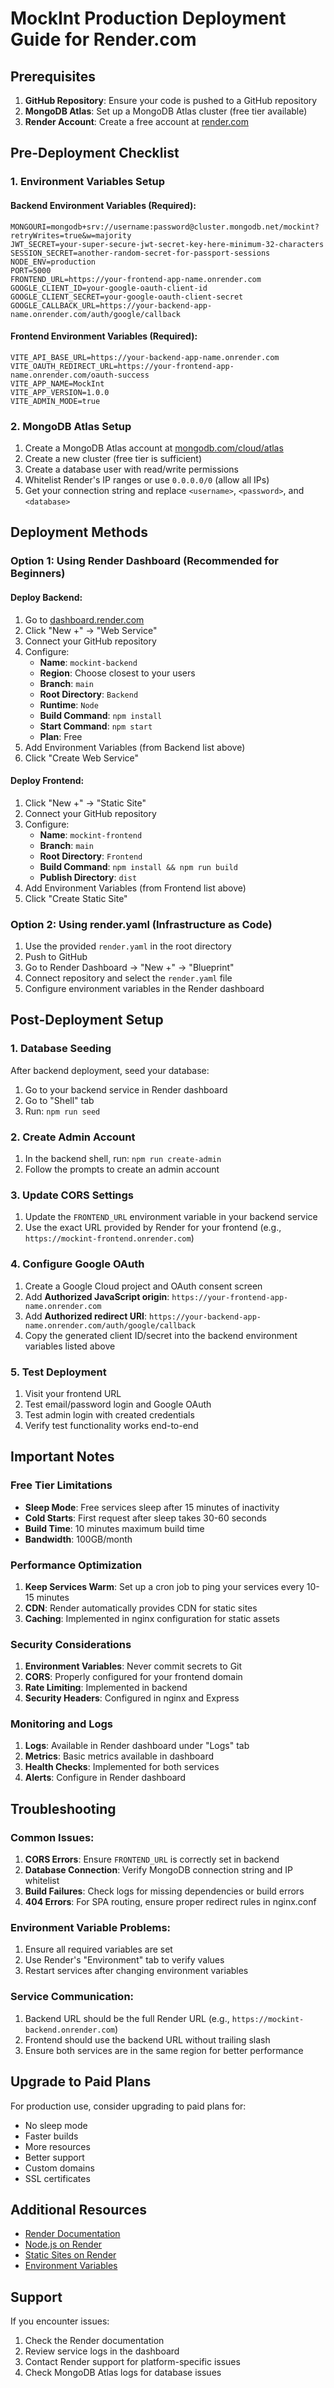 # MockInt Production Deployment Guide for Render.com

## Prerequisites

1. **GitHub Repository**: Ensure your code is pushed to a GitHub repository
2. **MongoDB Atlas**: Set up a MongoDB Atlas cluster (free tier available)
3. **Render Account**: Create a free account at [render.com](https://render.com)

## Pre-Deployment Checklist

### 1. Environment Variables Setup

#### Backend Environment Variables (Required):
```env
MONGOURI=mongodb+srv://username:password@cluster.mongodb.net/mockint?retryWrites=true&w=majority
JWT_SECRET=your-super-secure-jwt-secret-key-here-minimum-32-characters
SESSION_SECRET=another-random-secret-for-passport-sessions
NODE_ENV=production
PORT=5000
FRONTEND_URL=https://your-frontend-app-name.onrender.com
GOOGLE_CLIENT_ID=your-google-oauth-client-id
GOOGLE_CLIENT_SECRET=your-google-oauth-client-secret
GOOGLE_CALLBACK_URL=https://your-backend-app-name.onrender.com/auth/google/callback
```

#### Frontend Environment Variables (Required):
```env
VITE_API_BASE_URL=https://your-backend-app-name.onrender.com
VITE_OAUTH_REDIRECT_URL=https://your-frontend-app-name.onrender.com/oauth-success
VITE_APP_NAME=MockInt
VITE_APP_VERSION=1.0.0
VITE_ADMIN_MODE=true
```

### 2. MongoDB Atlas Setup

1. Create a MongoDB Atlas account at [mongodb.com/cloud/atlas](https://mongodb.com/cloud/atlas)
2. Create a new cluster (free tier is sufficient)
3. Create a database user with read/write permissions
4. Whitelist Render's IP ranges or use `0.0.0.0/0` (allow all IPs)
5. Get your connection string and replace `<username>`, `<password>`, and `<database>`

## Deployment Methods

### Option 1: Using Render Dashboard (Recommended for Beginners)

#### Deploy Backend:
1. Go to [dashboard.render.com](https://dashboard.render.com)
2. Click "New +" -> "Web Service"
3. Connect your GitHub repository
4. Configure:
   - **Name**: `mockint-backend`
   - **Region**: Choose closest to your users
   - **Branch**: `main`
   - **Root Directory**: `Backend`
   - **Runtime**: `Node`
   - **Build Command**: `npm install`
   - **Start Command**: `npm start`
   - **Plan**: Free
5. Add Environment Variables (from Backend list above)
6. Click "Create Web Service"

#### Deploy Frontend:
1. Click "New +" -> "Static Site"
2. Connect your GitHub repository
3. Configure:
   - **Name**: `mockint-frontend`
   - **Branch**: `main`
   - **Root Directory**: `Frontend`
   - **Build Command**: `npm install && npm run build`
   - **Publish Directory**: `dist`
4. Add Environment Variables (from Frontend list above)
5. Click "Create Static Site"

### Option 2: Using render.yaml (Infrastructure as Code)

1. Use the provided `render.yaml` in the root directory
2. Push to GitHub
3. Go to Render Dashboard -> "New +" -> "Blueprint"
4. Connect repository and select the `render.yaml` file
5. Configure environment variables in the Render dashboard

## Post-Deployment Setup

### 1. Database Seeding

After backend deployment, seed your database:

1. Go to your backend service in Render dashboard
2. Go to "Shell" tab
3. Run: `npm run seed`

### 2. Create Admin Account

1. In the backend shell, run: `npm run create-admin`
2. Follow the prompts to create an admin account

### 3. Update CORS Settings

1. Update the `FRONTEND_URL` environment variable in your backend service
2. Use the exact URL provided by Render for your frontend (e.g., `https://mockint-frontend.onrender.com`)

### 4. Configure Google OAuth

1. Create a Google Cloud project and OAuth consent screen
2. Add **Authorized JavaScript origin**: `https://your-frontend-app-name.onrender.com`
3. Add **Authorized redirect URI**: `https://your-backend-app-name.onrender.com/auth/google/callback`
4. Copy the generated client ID/secret into the backend environment variables listed above

### 5. Test Deployment

1. Visit your frontend URL
2. Test email/password login and Google OAuth
3. Test admin login with created credentials
4. Verify test functionality works end-to-end

## Important Notes

### Free Tier Limitations

- **Sleep Mode**: Free services sleep after 15 minutes of inactivity
- **Cold Starts**: First request after sleep takes 30-60 seconds
- **Build Time**: 10 minutes maximum build time
- **Bandwidth**: 100GB/month

### Performance Optimization

1. **Keep Services Warm**: Set up a cron job to ping your services every 10-15 minutes
2. **CDN**: Render automatically provides CDN for static sites
3. **Caching**: Implemented in nginx configuration for static assets

### Security Considerations

1. **Environment Variables**: Never commit secrets to Git
2. **CORS**: Properly configured for your frontend domain
3. **Rate Limiting**: Implemented in backend
4. **Security Headers**: Configured in nginx and Express

### Monitoring and Logs

1. **Logs**: Available in Render dashboard under "Logs" tab
2. **Metrics**: Basic metrics available in dashboard
3. **Health Checks**: Implemented for both services
4. **Alerts**: Configure in Render dashboard

## Troubleshooting

### Common Issues:

1. **CORS Errors**: Ensure `FRONTEND_URL` is correctly set in backend
2. **Database Connection**: Verify MongoDB connection string and IP whitelist
3. **Build Failures**: Check logs for missing dependencies or build errors
4. **404 Errors**: For SPA routing, ensure proper redirect rules in nginx.conf

### Environment Variable Problems:

1. Ensure all required variables are set
2. Use Render's "Environment" tab to verify values
3. Restart services after changing environment variables

### Service Communication:

1. Backend URL should be the full Render URL (e.g., `https://mockint-backend.onrender.com`)
2. Frontend should use the backend URL without trailing slash
3. Ensure both services are in the same region for better performance

## Upgrade to Paid Plans

For production use, consider upgrading to paid plans for:
- No sleep mode
- Faster builds
- More resources
- Better support
- Custom domains
- SSL certificates

## Additional Resources

- [Render Documentation](https://render.com/docs)
- [Node.js on Render](https://render.com/docs/node-version)
- [Static Sites on Render](https://render.com/docs/static-sites)
- [Environment Variables](https://render.com/docs/environment-variables)

## Support

If you encounter issues:
1. Check the Render documentation
2. Review service logs in the dashboard
3. Contact Render support for platform-specific issues
4. Check MongoDB Atlas logs for database issues









